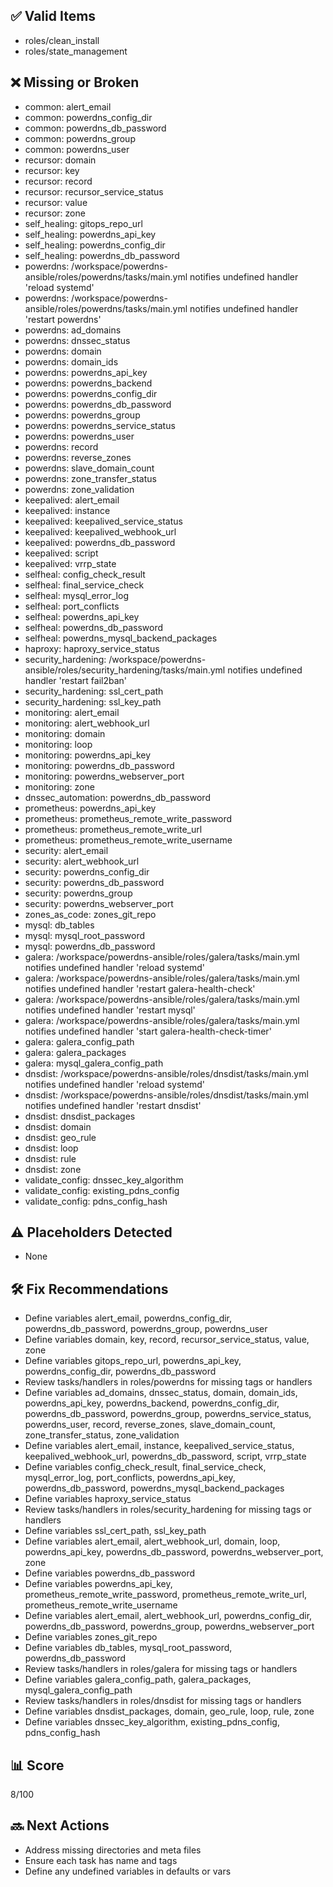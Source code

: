 ## ✅ Valid Items
- roles/clean_install
- roles/state_management

## ❌ Missing or Broken
- common: alert_email
- common: powerdns_config_dir
- common: powerdns_db_password
- common: powerdns_group
- common: powerdns_user
- recursor: domain
- recursor: key
- recursor: record
- recursor: recursor_service_status
- recursor: value
- recursor: zone
- self_healing: gitops_repo_url
- self_healing: powerdns_api_key
- self_healing: powerdns_config_dir
- self_healing: powerdns_db_password
- powerdns: /workspace/powerdns-ansible/roles/powerdns/tasks/main.yml notifies undefined handler 'reload systemd'
- powerdns: /workspace/powerdns-ansible/roles/powerdns/tasks/main.yml notifies undefined handler 'restart powerdns'
- powerdns: ad_domains
- powerdns: dnssec_status
- powerdns: domain
- powerdns: domain_ids
- powerdns: powerdns_api_key
- powerdns: powerdns_backend
- powerdns: powerdns_config_dir
- powerdns: powerdns_db_password
- powerdns: powerdns_group
- powerdns: powerdns_service_status
- powerdns: powerdns_user
- powerdns: record
- powerdns: reverse_zones
- powerdns: slave_domain_count
- powerdns: zone_transfer_status
- powerdns: zone_validation
- keepalived: alert_email
- keepalived: instance
- keepalived: keepalived_service_status
- keepalived: keepalived_webhook_url
- keepalived: powerdns_db_password
- keepalived: script
- keepalived: vrrp_state
- selfheal: config_check_result
- selfheal: final_service_check
- selfheal: mysql_error_log
- selfheal: port_conflicts
- selfheal: powerdns_api_key
- selfheal: powerdns_db_password
- selfheal: powerdns_mysql_backend_packages
- haproxy: haproxy_service_status
- security_hardening: /workspace/powerdns-ansible/roles/security_hardening/tasks/main.yml notifies undefined handler 'restart fail2ban'
- security_hardening: ssl_cert_path
- security_hardening: ssl_key_path
- monitoring: alert_email
- monitoring: alert_webhook_url
- monitoring: domain
- monitoring: loop
- monitoring: powerdns_api_key
- monitoring: powerdns_db_password
- monitoring: powerdns_webserver_port
- monitoring: zone
- dnssec_automation: powerdns_db_password
- prometheus: powerdns_api_key
- prometheus: prometheus_remote_write_password
- prometheus: prometheus_remote_write_url
- prometheus: prometheus_remote_write_username
- security: alert_email
- security: alert_webhook_url
- security: powerdns_config_dir
- security: powerdns_db_password
- security: powerdns_group
- security: powerdns_webserver_port
- zones_as_code: zones_git_repo
- mysql: db_tables
- mysql: mysql_root_password
- mysql: powerdns_db_password
- galera: /workspace/powerdns-ansible/roles/galera/tasks/main.yml notifies undefined handler 'reload systemd'
- galera: /workspace/powerdns-ansible/roles/galera/tasks/main.yml notifies undefined handler 'restart galera-health-check'
- galera: /workspace/powerdns-ansible/roles/galera/tasks/main.yml notifies undefined handler 'restart mysql'
- galera: /workspace/powerdns-ansible/roles/galera/tasks/main.yml notifies undefined handler 'start galera-health-check-timer'
- galera: galera_config_path
- galera: galera_packages
- galera: mysql_galera_config_path
- dnsdist: /workspace/powerdns-ansible/roles/dnsdist/tasks/main.yml notifies undefined handler 'reload systemd'
- dnsdist: /workspace/powerdns-ansible/roles/dnsdist/tasks/main.yml notifies undefined handler 'restart dnsdist'
- dnsdist: dnsdist_packages
- dnsdist: domain
- dnsdist: geo_rule
- dnsdist: loop
- dnsdist: rule
- dnsdist: zone
- validate_config: dnssec_key_algorithm
- validate_config: existing_pdns_config
- validate_config: pdns_config_hash

## ⚠️ Placeholders Detected
- None

## 🛠 Fix Recommendations
- Define variables alert_email, powerdns_config_dir, powerdns_db_password, powerdns_group, powerdns_user
- Define variables domain, key, record, recursor_service_status, value, zone
- Define variables gitops_repo_url, powerdns_api_key, powerdns_config_dir, powerdns_db_password
- Review tasks/handlers in roles/powerdns for missing tags or handlers
- Define variables ad_domains, dnssec_status, domain, domain_ids, powerdns_api_key, powerdns_backend, powerdns_config_dir, powerdns_db_password, powerdns_group, powerdns_service_status, powerdns_user, record, reverse_zones, slave_domain_count, zone_transfer_status, zone_validation
- Define variables alert_email, instance, keepalived_service_status, keepalived_webhook_url, powerdns_db_password, script, vrrp_state
- Define variables config_check_result, final_service_check, mysql_error_log, port_conflicts, powerdns_api_key, powerdns_db_password, powerdns_mysql_backend_packages
- Define variables haproxy_service_status
- Review tasks/handlers in roles/security_hardening for missing tags or handlers
- Define variables ssl_cert_path, ssl_key_path
- Define variables alert_email, alert_webhook_url, domain, loop, powerdns_api_key, powerdns_db_password, powerdns_webserver_port, zone
- Define variables powerdns_db_password
- Define variables powerdns_api_key, prometheus_remote_write_password, prometheus_remote_write_url, prometheus_remote_write_username
- Define variables alert_email, alert_webhook_url, powerdns_config_dir, powerdns_db_password, powerdns_group, powerdns_webserver_port
- Define variables zones_git_repo
- Define variables db_tables, mysql_root_password, powerdns_db_password
- Review tasks/handlers in roles/galera for missing tags or handlers
- Define variables galera_config_path, galera_packages, mysql_galera_config_path
- Review tasks/handlers in roles/dnsdist for missing tags or handlers
- Define variables dnsdist_packages, domain, geo_rule, loop, rule, zone
- Define variables dnssec_key_algorithm, existing_pdns_config, pdns_config_hash

## 📊 Score
8/100

## 🔜 Next Actions
- Address missing directories and meta files
- Ensure each task has name and tags
- Define any undefined variables in defaults or vars
